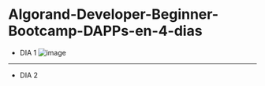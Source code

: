 # Algorand-Developer-Beginner-Bootcamp-DAPPs-en-4-dias
* DIA 1
![image](https://github.com/gonzalolater/Algorand-Developer-Beginner-Bootcamp-DAPPs-en-4-dias/assets/42863568/5ae86866-4c5e-4186-a2b6-af7ca753284c)

--------------------------------------------------------------------------------------

* DIA 2

